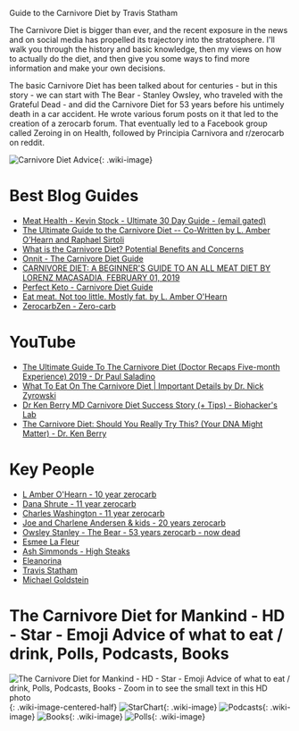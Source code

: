 
Guide to the Carnivore Diet by Travis Statham


The Carnivore Diet is bigger than ever, and the recent exposure in the news and on social media has propelled its trajectory into the stratosphere. I'll walk you through the history and basic knowledge, then my views on how to actually do the diet, and then give you some ways to find more information and make your own decisions. 

The basic Carnivore Diet has been talked about for centuries - but in this story - we can start with The Bear - Stanley Owsley, who traveled with the Grateful Dead - and did the Carnivore Diet for 53 years before his untimely death in a car accident. He wrote various forum posts on it that led to the creation of a zerocarb forum. That eventually led to a Facebook group called Zeroing in on Health, followed by Principia Carnivora and r/zerocarb on reddit. 

![Carnivore Diet Advice](https://i.redd.it/31ud3dj65e221.png){: .wiki-image}

# Best Blog Guides
* [Meat Health - Kevin Stock - Ultimate 30 Day Guide - (email gated)](https://meat.health/knowledge-base/the-ultimate-30-day-guide-to-going-full-carnivore/)
* [The Ultimate Guide to the Carnivore Diet -- Co-Written by L. Amber O’Hearn and Raphael Sirtoli](https://nutrita.app/guide-to-the-carnivore-diet/)
* [What is the Carnivore Diet? Potential Benefits and Concerns](https://ketodietapp.com/Blog/lchf/what-is-the-carnivore-diet-potential-benefits-and-concerns)
* [Onnit - The Carnivore Diet Guide](https://www.onnit.com/academy/the-carnivore-diet/)
* [CARNIVORE DIET: A BEGINNER'S GUIDE TO AN ALL MEAT DIET BY LORENZ MACASADIA, FEBRUARY 01, 2019](https://chomps.com/blogs/news/carnivore-diet)
* [Perfect Keto - Carnivore Diet Guide](https://perfectketo.com/carnivore-diet/)
* [Eat meat. Not too little. Mostly fat. by L. Amber O'Hearn](http://www.empiri.ca/p/eat-meat-not-too-little-mostly-fat.html)
* [ZerocarbZen - Zero-carb](https://zerocarbzen.com/zero-carb/)

# YouTube
* [The Ultimate Guide To The Carnivore Diet (Doctor Recaps Five-month Experience) 2019 - Dr Paul Saladino](https://www.youtube.com/watch?v=odeN-ZixdxA)
* [What To Eat On The Carnivore Diet | Important Details by Dr. Nick Zyrowski](https://www.youtube.com/watch?v=3o_WpYz0gso)
* [Dr Ken Berry MD Carnivore Diet Success Story (+ Tips) - Biohacker's Lab](https://www.youtube.com/watch?v=RT86U6_tRns)
* [The Carnivore Diet: Should You Really Try This? (Your DNA Might Matter) - Dr. Ken Berry](https://www.youtube.com/watch?v=MYyA2PDyOaI)

# Key People
* [L Amber O'Hearn - 10 year zerocarb](https://twitter.com/KetoCarnivore)
* [Dana Shrute - 11 year zerocarb](https://twitter.com/ZeroCarbHealth)
* [Charles Washington - 11 year zerocarb](https://twitter.com/chaszero)
* [Joe and Charlene Andersen & kids - 20 years zerocarb]()
* [Owsley Stanley - The Bear - 53 years zerocarb - now dead](http://highsteaks.com/carnivores-creed/owsley-the-bear-stanley/)
* [Esmee La Fleur](https://twitter.com/EsmeeLaFleur)
* [Ash Simmonds - High Steaks](https://twitter.com/CarnivoresCreed)
* [Eleanorina](https://twitter.com/_eleanorina)
* [Travis Statham](https://twitter.com/Travis_Statham/)
* [Michael Goldstein](https://twitter.com/bitstein)

# The Carnivore Diet for Mankind - HD - Star - Emoji Advice of what to eat / drink, Polls, Podcasts, Books
![The Carnivore Diet for Mankind - HD - Star - Emoji Advice of what to eat / drink, Polls, Podcasts, Books - Zoom in to see the small text in this HD photo](https://i.redd.it/qftzcf3if4k11.png){: .wiki-image-centered-half}
![StarChart](https://i.redd.it/789n61b45e221.png){: .wiki-image}
![Podcasts](https://i.redd.it/0rw60z785e221.png){: .wiki-image}
![Books](https://i.redd.it/k0074of95e221.png){: .wiki-image}
![Polls](https://i.redd.it/yqeribea5e221.png){: .wiki-image}


